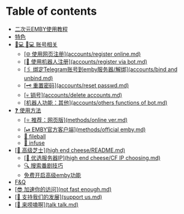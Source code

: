 # Table of contents

* [二次元EMBY使用教程](README.md)
* [特色](specials.md)
* [👨💻 👨💻 账号相关](accounts/README.md)
  * [\[🌐 使用网页注册\](accounts/register online.md)](accounts/shi-yong-wang-ye-zhu-ce-accountsregister-online.md.md)
  * [\[🤖 使用机器人注册\](accounts/register via bot.md)](accounts/shi-yong-ji-qi-ren-zhu-ce-accountsregister-via-bot.md.md)
  * [\[🖇 绑定Telegram账号到emby服务器/解绑\](accounts/bind and unbind.md)](accounts/bang-ding-telegram-zhang-hao-dao-emby-fu-wu-qi-jie-bang-accountsbind-and-unbind.md.md)
  * [\[🗝 重置密码\](accounts/reset passwd.md)](accounts/zhong-zhi-mi-ma-accountsreset-passwd.md.md)
  * [\[💀 销号\](accounts/delete accounts.md)](accounts/xiao-hao-accountsdelete-accounts.md.md)
  * [\[机器人功能：其他\](accounts/others functions of bot.md)](accounts/ji-qi-ren-gong-neng-qi-ta-accountsothers-functions-of-bot.md.md)
* [❓ 使用方法](methods/README.md)
  * [\[⭐ 推荐：网页版\](methods/online ver.md)](methods/tui-jian-wang-ye-ban-methodsonline-ver.md.md)
  * [\[⏯ EMBY官方客户端\](methods/official emby.md)](methods/emby-guan-fang-ke-hu-duan-methodsofficial-emby.md.md)
  * [🍎 fileball](methods/fileball.md)
  * [🍏 infuse](methods/infuse.md)
* [\[🧀 高级芝士\](high end cheese/README.md)](gao-ji-zhi-shi-high-end-cheesereadme.md/README.md)
  * [\[🎈 优选服务器IP\](high end cheese/CF IP choosing.md)](gao-ji-zhi-shi-high-end-cheesereadme.md/you-xuan-fu-wu-qi-iphigh-end-cheesecf-ip-choosing.md.md)
  * [🔍 搜索番剧技巧](high-end-cheese/searching-animes.md)
  * [免费开启高级emby功能](high-end-cheese/free-premium.md)
* [F\&Q](f-and-q.md)
* [\[😎 加速你的访问\](not fast enough.md)](jia-su-ni-de-fang-wen-not-fast-enough.md.md)
* [\[🙏 支持我们的发展\](support us.md)](zhi-chi-wo-men-de-fa-zhan-support-us.md.md)
* [\[🤳 来唠嗑啊\](talk talk.md)](lai-lao-keatalk-talk.md.md)
